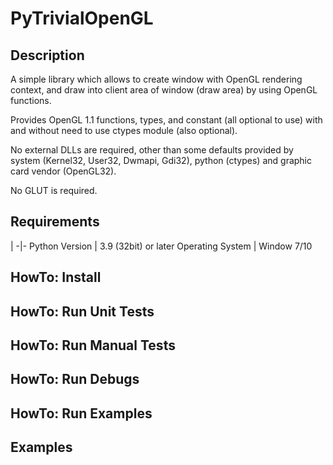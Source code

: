 # PyTrivialOpenGL
## Description

A simple library which allows to create window with OpenGL rendering context, 
and draw into client area of window (draw area) by using OpenGL functions.

Provides OpenGL 1.1 functions, types, and constant (all optional to use) with and without need to use ctypes module (also optional).

No external DLLs are required, other than some defaults provided by system (Kernel32, User32, Dwmapi, Gdi32), python (ctypes) and graphic card vendor (OpenGL32).

No GLUT is required.

## Requirements

|
-|-
Python Version | 3.9 (32bit) or later
Operating System | Window 7/10 

## HowTo: Install
## HowTo: Run Unit Tests
## HowTo: Run Manual Tests
## HowTo: Run Debugs
## HowTo: Run Examples
## Examples
